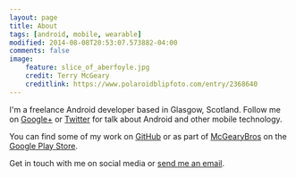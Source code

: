```yaml
---
layout: page
title: About
tags: [android, mobile, wearable]
modified: 2014-08-08T20:53:07.573882-04:00
comments: false
image:
    feature: slice_of_aberfoyle.jpg
    credit: Terry McGeary
    creditlink: https://www.polaroidblipfoto.com/entry/2368640
---
```


I'm a freelance Android developer based in Glasgow, Scotland. Follow me on [Google+](https://plus.google.com/+LewisMcGeary/posts) or [Twitter](https://twitter.com/lewismcgeary) for talk about Android and other mobile technology.

You can find some of my work on [GitHub](https://github.com/lewismcgeary/) or as part of [McGearyBros](http://mcgearybros.com) on the [Google Play Store](https://play.google.com/store/apps/dev?id=5953165471609518820).

Get in touch with me on social media or [send me an email](mailto:lewismcgeary@gmail.com).